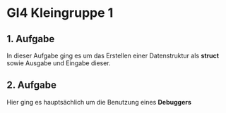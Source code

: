 # GI4 Kleingruppe 1

## 1. Aufgabe

In dieser Aufgabe ging es um das Erstellen einer Datenstruktur als **struct** 
sowie Ausgabe und Eingabe dieser.

## 2. Aufgabe

Hier ging es hauptsächlich um die Benutzung eines **Debuggers**
